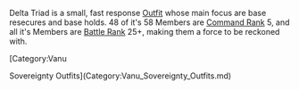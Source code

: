 Delta Triad is a small, fast response [Outfit](../terminology/Outfit.md) whose
main focus are base resecures and base holds. 48 of it's 58 Members are
[Command Rank](../terminology/Command_Rank.md) 5, and all it's Members are
[Battle Rank](../terminology/Battle_Rank.md) 25+, making them a force to be
reckoned with.

<!--[Category:Outfits](Category:Outfits.md)--> [Category:Vanu
Sovereignty Outfits](Category:Vanu_Sovereignty_Outfits.md)
<!--[Category:Emerald Outfits](Category:Emerald_Outfits.md)-->

